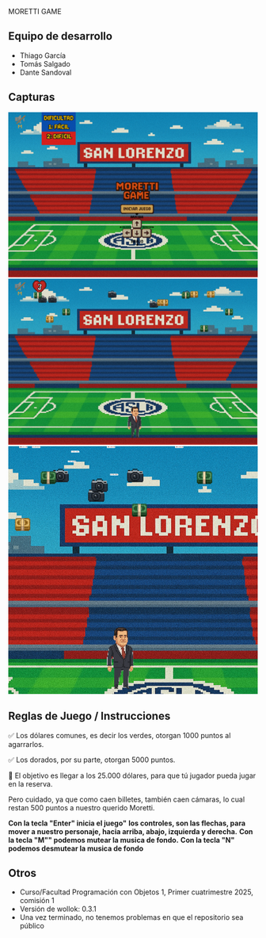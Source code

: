 MORETTI GAME 

## Equipo de desarrollo

* Thiago García 
* Tomás Salgado 
* Dante Sandoval 

## Capturas

![capturas](assets/captura2.PNG)
![capturas](assets/captura1.PNG)
![capturas](assets/captura3.PNG)





## Reglas de Juego / Instrucciones

✅ Los dólares comunes, es decir los verdes, otorgan 1000 puntos   al agarrarlos.

✅ Los dorados, por su parte, otorgan 5000 puntos.

🎯 El objetivo es llegar a los 25.000 dólares, para que tú jugador pueda jugar en la reserva. 

Pero cuidado, ya que como caen billetes, también caen cámaras, lo cual restan 500 puntos a nuestro querido Moretti.

**Con la tecla "Enter" inicia el juego"**
**los controles, son las flechas, para mover a nuestro personaje, hacia arriba, abajo, izquierda y derecha.**
**Con la tecla "M"" podemos mutear la musica de fondo.**
**Con la tecla "N" podemos desmutear la musica de fondo**




## Otros

- Curso/Facultad Programación con Objetos 1, Primer cuatrimestre 2025, comisión 1
- Versión de wollok: 0.3.1
- Una vez terminado, no tenemos problemas en que el repositorio sea público 

